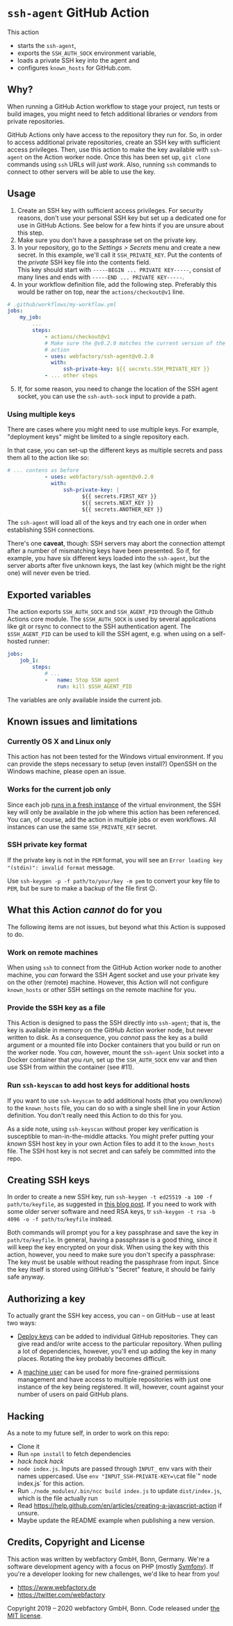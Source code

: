 # `ssh-agent` GitHub Action

This action 
* starts the `ssh-agent`, 
* exports the `SSH_AUTH_SOCK` environment variable, 
* loads a private SSH key into the agent and
* configures `known_hosts` for GitHub.com.

## Why?

When running a GitHub Action workflow to stage your project, run tests or build images, you might need to fetch additional libraries or _vendors_ from private repositories.

GitHub Actions only have access to the repository they run for. So, in order to access additional private repositories, create an SSH key with sufficient access privileges. Then, use this action to make the key available with `ssh-agent` on the Action worker node. Once this has been set up, `git clone` commands using `ssh` URLs will _just work_. Also, running `ssh` commands to connect to other servers will be able to use the key.

## Usage

1. Create an SSH key with sufficient access privileges. For security reasons, don't use your personal SSH key but set up a dedicated one for use in GitHub Actions. See below for a few hints if you are unsure about this step.
2. Make sure you don't have a passphrase set on the private key.
3. In your repository, go to the *Settings > Secrets* menu and create a new secret. In this example, we'll call it `SSH_PRIVATE_KEY`. Put the contents of the *private* SSH key file into the contents field. <br>
  This key should start with `-----BEGIN ... PRIVATE KEY-----`, consist of many lines and ends with `-----END ... PRIVATE KEY-----`. 
4. In your workflow definition file, add the following step. Preferably this would be rather on top, near the `actions/checkout@v1` line.

```yaml
# .github/workflows/my-workflow.yml
jobs:
    my_job:
        ...
        steps:
            - actions/checkout@v1
            # Make sure the @v0.2.0 matches the current version of the
            # action 
            - uses: webfactory/ssh-agent@v0.2.0
              with:
                  ssh-private-key: ${{ secrets.SSH_PRIVATE_KEY }}
            - ... other steps
```
5. If, for some reason, you need to change the location of the SSH agent socket, you can use the `ssh-auth-sock` input to provide a path.

### Using multiple keys

There are cases where you might need to use multiple keys. For example, "deployment keys" might be limited to a single repository each.

In that case, you can set-up the different keys as multiple secrets and pass them all to the action like so:

```yaml
# ... contens as before
            - uses: webfactory/ssh-agent@v0.2.0
              with:
                  ssh-private-key: |
                        ${{ secrets.FIRST_KEY }}
                        ${{ secrets.NEXT_KEY }}
                        ${{ secrets.ANOTHER_KEY }}
```

The `ssh-agent` will load all of the keys and try each one in order when establishing SSH connections.

There's one **caveat**, though: SSH servers may abort the connection attempt after a number of mismatching keys have been presented. So if, for example, you have
six different keys loaded into the `ssh-agent`, but the server aborts after five unknown keys, the last key (which might be the right one) will never even be tried.

## Exported variables
The action exports `SSH_AUTH_SOCK` and `SSH_AGENT_PID` through the Github Actions core module.
The `$SSH_AUTH_SOCK` is used by several applications like git or rsync to connect to the SSH authentication agent.
The `$SSH_AGENT_PID` can be used to kill the SSH agent, e.g. when using on a self-hosted runner:
```yaml
jobs:
    job_1:
        steps:
            # ...
            -   name: Stop SSH agent
                run: kill $SSH_AGENT_PID
```
The variables are only available inside the current job. 

## Known issues and limitations

### Currently OS X and Linux only

This action has not been tested for the Windows virtual environment. If you can provide the steps necessary to setup (even install?) OpenSSH on the Windows machine, please open an issue. 

### Works for the current job only

Since each job [runs in a fresh instance](https://help.github.com/en/articles/about-github-actions#job) of the virtual environment, the SSH key will only be available in the job where this action has been referenced. You can, of course, add the action in multiple jobs or even workflows. All instances can use the same `SSH_PRIVATE_KEY` secret.

### SSH private key format

If the private key is not in the `PEM` format, you will see an `Error loading key "(stdin)": invalid format` message.

Use `ssh-keygen -p -f path/to/your/key -m pem` to convert your key file to `PEM`, but be sure to make a backup of the file first 😉.

## What this Action *cannot* do for you

The following items are not issues, but beyond what this Action is supposed to do.

### Work on remote machines

When using `ssh` to connect from the GitHub Action worker node to another machine, you *can* forward the SSH Agent socket and use your private key on the other (remote) machine. However, this Action will not configure `known_hosts` or other SSH settings on the remote machine for you.

### Provide the SSH key as a file

This Action is designed to pass the SSH directly into `ssh-agent`; that is, the key is available in memory on the GitHub Action worker node, but never written to disk. As a consequence, you _cannot_ pass the key as a build argument or a mounted file into Docker containers that you build or run on the worker node. You _can_, however, mount the `ssh-agent` Unix socket into a Docker container that you _run_, set up the `SSH_AUTH_SOCK` env var and then use SSH from within the container (see #11).

### Run `ssh-keyscan` to add host keys for additional hosts

If you want to use `ssh-keyscan` to add additional hosts (that you own/know) to the `known_hosts` file, you can do so with a single shell line in your Action definition. You don't really need this Action to do this for you.

As a side note, using `ssh-keyscan` without proper key verification is susceptible to man-in-the-middle attacks. You might prefer putting your _known_ SSH host key in your own Action files to add it to the `known_hosts` file. The SSH host key is not secret and can safely be committed into the repo. 

## Creating SSH keys

In order to create a new SSH key, run `ssh-keygen -t ed25519 -a 100 -f path/to/keyfile`, as suggested in [this blog post](https://stribika.github.io/2015/01/04/secure-secure-shell.html). 
If you need to work with some older server software and need RSA keys, tr `ssh-keygen -t rsa -b 4096 -o -f path/to/keyfile` instead.

Both commands will prompt you for a key passphrase and save the key in `path/to/keyfile`.
In general, having a passphrase is a good thing, since it will keep the key encrypted on your disk. When using the key with this action, however, you need to make sure you don't 
specify a passphrase: The key must be usable without reading the passphrase from input. Since the key itself is stored using GitHub's "Secret" feature, it should be fairly safe anyway.

## Authorizing a key

To actually grant the SSH key access, you can – on GitHub – use at least two ways:

* [Deploy keys](https://developer.github.com/v3/guides/managing-deploy-keys/#deploy-keys) can be added to individual GitHub repositories. They can give read and/or write access to the particular repository. When pulling a lot of dependencies, however, you'll end up adding the key in many places. Rotating the key probably becomes difficult.

* A [machine user](https://developer.github.com/v3/guides/managing-deploy-keys/#machine-users) can be used for more fine-grained permissions management and have access to multiple repositories with just one instance of the key being registered. It will, however, count against your number of users on paid GitHub plans.

## Hacking

As a note to my future self, in order to work on this repo:

* Clone it
* Run `npm install` to fetch dependencies
* _hack hack hack_
* `node index.js`. Inputs are passed through `INPUT_` env vars with their names uppercased. Use `env "INPUT_SSH-PRIVATE-KEY=\`cat file\`" node index.js` for this action.
* Run `./node_modules/.bin/ncc build index.js` to update `dist/index.js`, which is the file actually run
* Read https://help.github.com/en/articles/creating-a-javascript-action if unsure.
* Maybe update the README example when publishing a new version.

## Credits, Copyright and License

This action was written by webfactory GmbH, Bonn, Germany. We're a software development
agency with a focus on PHP (mostly [Symfony](http://github.com/symfony/symfony)). If you're a 
developer looking for new challenges, we'd like to hear from you! 

- <https://www.webfactory.de>
- <https://twitter.com/webfactory>

Copyright 2019 – 2020 webfactory GmbH, Bonn. Code released under [the MIT license](LICENSE).
